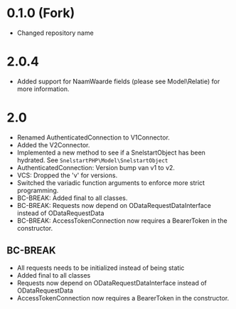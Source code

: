 # 0.1.0 (Fork)
- Changed repository name 

# 2.0.4
- Added support for NaamWaarde fields (please see Model\Relatie) for more information.

# 2.0
- Renamed AuthenticatedConnection to V1Connector.
- Added the V2Connector.
- Implemented a new method to see if a SnelstartObject has been hydrated. See ``SnelstartPHP\Model\SnelstartObject``
- AuthenticatedConnection: Version bump van v1 to v2.
- VCS: Dropped the 'v' for versions.
- Switched the variadic function arguments to enforce more strict programming.
- BC-BREAK: Added final to all classes.
- BC-BREAK: Requests now depend on ODataRequestDataInterface instead of ODataRequestData
- BC-BREAK: AccessTokenConnection now requires a BearerToken in the constructor.

## BC-BREAK
- All requests needs to be initialized instead of being static
- Added final to all classes
- Requests now depend on ODataRequestDataInterface instead of ODataRequestData
- AccessTokenConnection now requires a BearerToken in the constructor.
